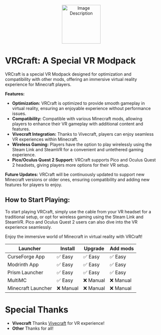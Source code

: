 <p align="center">
  <img src="https://cdn.discordapp.com/attachments/1204453504601686078/1231601586090803355/minecraft_title.png?ex=66378d5c&is=6625185c&hm=926cac6140fc736fc9ed145a14ea4bfaa2a73db83184ae0291da8414a5b6580f&" width="128" height="128" alt="Image Description">
</p>

# VRCraft: A Special VR Modpack

VRCraft is a special VR Modpack designed for optimization and compatibility with other mods, offering an immersive virtual reality experience for Minecraft players.

**Features:**
- **Optimization:** VRCraft is optimized to provide smooth gameplay in virtual reality, ensuring an enjoyable experience without performance issues.
- **Compatibility:** Compatible with various Minecraft mods, allowing players to enhance their VR gameplay with additional content and features.
- **Vivecraft Integration:** Thanks to Vivecraft, players can enjoy seamless VR experiences within Minecraft.
- **Wireless Gaming:** Players have the option to play wirelessly using the Steam Link and SteamVR for a convenient and untethered gaming experience.
- **Pico/Oculus Quest 2 Support:** VRCraft supports Pico and Oculus Quest 2 headsets, giving players more options for their VR setup.
  
**Future Updates:**
VRCraft will be continuously updated to support new Minecraft versions or older ones, ensuring compatibility and adding new features for players to enjoy.

## **How to Start Playing:**
To start playing VRCraft, simply use the cable from your VR headset for a traditional setup, or opt for wireless gaming using the Steam Link and SteamVR. Pico and Oculus Quest 2 users can also dive into the VR experience seamlessly.

Enjoy the immersive world of Minecraft in virtual reality with VRCraft!

| Launcher                 | Install   | Upgrade  | Add mods |
|-------------------------|----------|-----------|----------|
| CurseForge App          | ✅ Easy   | ✅ Easy  | ✅ Easy  |
| Modrinth App            | ✅ Easy   | ✅ Easy  | ✅ Easy  |
| Prism Launcher          | ✅ Easy   | ✅ Easy  | ✅ Easy  |
| MultiMC                 | ✅ Easy   | ❌ Manual| ❌ Manual|
| Minecraft Launcher  | ❌ Manual| ❌ Manual| ❌ Manual|

# Special Thanks
- **Vivecraft** Thanks [Vivecraft](https://github.com/Vivecraft/VivecraftMod) for VR experience!
- **Other** Thanks for all!

